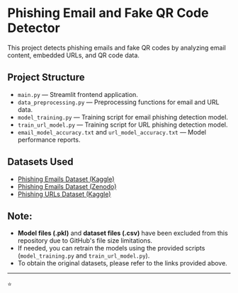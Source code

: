 # Phishing Email and Fake QR Code Detector

This project detects phishing emails and fake QR codes by analyzing email content, embedded URLs, and QR code data.

## Project Structure
- `main.py` — Streamlit frontend application.
- `data_preprocessing.py` — Preprocessing functions for email and URL data.
- `model_training.py` — Training script for email phishing detection model.
- `train_url_model.py` — Training script for URL phishing detection model.
- `email_model_accuracy.txt` and `url_model_accuracy.txt` — Model performance reports.

## Datasets Used
- [Phishing Emails Dataset (Kaggle)](https://www.kaggle.com/datasets/subhajournal/phishingemails)
- [Phishing Emails Dataset (Zenodo)](https://zenodo.org/records/13474746)
- [Phishing URLs Dataset (Kaggle)](https://www.kaggle.com/datasets/taruntiwarihp/phishing-site-urls?resource=download)

## Note:
- **Model files (.pkl)** and **dataset files (.csv)** have been excluded from this repository due to GitHub's file size limitations.
- If needed, you can retrain the models using the provided scripts (`model_training.py` and `train_url_model.py`).
- To obtain the original datasets, please refer to the links provided above.

---

⭐
